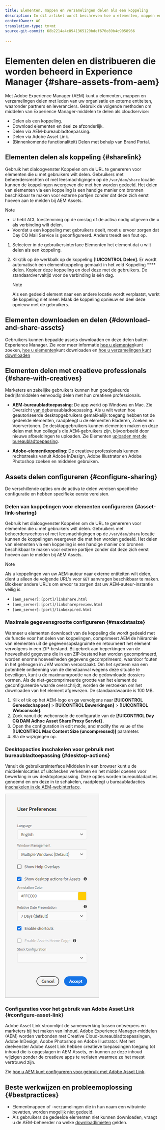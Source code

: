 ```yaml
---
title: Elementen, mappen en verzamelingen delen als een koppeling
description: In dit artikel wordt beschreven hoe u elementen, mappen en verzamelingen als hyperlink deelt in de middelen van Experience Manager.
contentOwner: AG
translation-type: tm+mt
source-git-commit: 68b2214a4c8941365120bdef670e89b4c9058966

---
```



# Elementen delen en distribueren die worden beheerd in Experience Manager {#share-assets-from-aem}

Met Adobe Experience Manager (AEM) kunt u elementen, mappen en verzamelingen delen met leden van uw organisatie en externe entiteiten, waaronder partners en leveranciers. Gebruik de volgende methoden om middelen van Experience Manager-middelen te delen als cloudservice:

* Delen als een koppeling.
* Download elementen en deel ze afzonderlijk.
* Delen via AEM-bureaubladtoepassing.
* Delen via Adobe Asset Link.
* (Binnenkomende functionaliteit) Delen met behulp van Brand Portal.

## Elementen delen als koppeling {#sharelink}

Gebruik het dialoogvenster Koppelen om de URL te genereren voor elementen die u met gebruikers wilt delen. Gebruikers met beheerdersrechten of met leesmachtigingen op de `/var/dam/share` locatie kunnen de koppelingen weergeven die met hen worden gedeeld. Het delen van elementen via een koppeling is een handige manier om bronnen beschikbaar te maken voor externe partijen zonder dat deze zich eerst hoeven aan te melden bij AEM Assets.

>[!NOTE]
>
>* U hebt ACL toestemming op de omslag of de activa nodig uitgeven die u als verbinding wilt delen.
>* Voordat u een koppeling met gebruikers deelt, moet u ervoor zorgen dat Day CQ Mail Service is geconfigureerd. Anders treedt een fout op.


1. Selecteer in de gebruikersinterface Elementen het element dat u wilt delen als een koppeling.
1. Klik/tik op de werkbalk op de koppeling **[!UICONTROL Delen]**. Er wordt automatisch een elementkoppeling gemaakt in het veld Koppeling **** delen. Kopieer deze koppeling en deel deze met de gebruikers. De standaardvervaltijd voor de verbinding is één dag.

   >[!NOTE]
   >
   >Als een gedeeld element naar een andere locatie wordt verplaatst, werkt de koppeling niet meer. Maak de koppeling opnieuw en deel deze opnieuw met de gebruikers.

<!--
## Share assets as a link {#sharelink}

To generate the URL for assets you want to share with users, use the Link Sharing dialog. Users with administrator privileges or with read permissions at `/var/dam/share` location are able to view the links shared with them. Sharing assets through a link is a convenient way of making resources available to external parties without them having to first log in to AEM Assets.

>[!NOTE]
>
>* You need Edit ACL permission on the folder or the asset that you want to share as a link.
>* Before you share a link with users, ensure that Day CQ Mail Service is configured. Otherwise, an error occurs.

1. In the Assets user interface, select the asset to share as a link.
1. From the toolbar, click/tap the **[!UICONTROL Share Link]**.

   An asset link is auto-created in the **[!UICONTROL Share Link]** field. Copy this link and share it with the users. The default expiration time for the link is one day.

   Alternatively, proceed to perform steps 3-7 of this procedure to add email recipients, configure the expiration time for the link, and send it from the dialog.

   >[!NOTE]
   >
   >If a shared asset is moved to a different location, its link stops working. Re-create the link and re-share with the users.

1. From the web console, open the **[!UICONTROL Day CQ Link Externalizer]** configuration and modify the following properties in the **[!UICONTROL Domains]** field with the values mentioned against each:

    * local
    * author
    * publish

   For the local and author properties, provide the URL for the local and author instance respectively. Both local and author properties have the same value if you run a single AEM author instance. For publish, provide the URL for the publish instance.

1. In the email address box of the **[!UICONTROL Link Sharing]** dialog, type the email ID of the user you want to share the link with. You can also share the link with multiple users.

   If the user is a member of your organization, select the user's email ID from the suggested email IDs that appear in the list below the typing area. For an external user, type the complete email ID and then select it from the list.

   To enable emails to be sent out to users, configure the SMTP server details in [Day CQ Mail Service](/help/assets/configure-asset-sharing.md#configmailservice).

   >[!NOTE]
   >
   >If you enter an email ID of a user that is not a member of your organization, the words "External User" are prefixed with the email ID of the user.

1. In the **[!UICONTROL Subject]** box, enter a subject for the asset you want to share.
1. In the **[!UICONTROL Message]** box, enter an optional message.
1. In the **[!UICONTROL Expiration]** field, specify an expiration date and time for the link using the date picker. By default, the expiration date is set for a week from the date you share the link.
1. To let users download the original image along with the renditions, select **[!UICONTROL Allow download of original file]**.

   >[!NOTE]
   >
   >By default, users can only download the renditions of the asset that you share as a link.

1. Click **[!UICONTROL Share]**. A message confirms that the link is shared with the users through an email.
1. To view the shared asset, click/tap the link in the email that is sent to the user. The shared asset is displayed in the **[!UICONTROL Adobe Marketing Cloud]** page.

   To toggle to the list view, click/tap the layout icon in the toolbar.

1. To generate a preview of the asset, click/tap the shared asset. To close the preview and return to the **[!UICONTROL Marketing Cloud]** page, click/tap **[!UICONTROL Back]** in the toolbar. If you have shared a folder, click/tap **[!UICONTROL Parent Folder]** to return to the parent folder.

   >[!NOTE]
   >
   >AEM supports generating the preview of assets of these MIME types: JPG, PNG, GIF, BMP, INDD, PDF, and PPT. You can only download the assets of the other MIME types.

1. To download the shared asset, click/tap **[!UICONTROL Select]** from the toolbar, click/tap the asset, and then click/tap **[!UICONTROL Download]** from the toolbar.
1. To view the assets you shared as links, go to the Assets user interface and click/tap the GlobalNav icon. Choose **[!UICONTROL Navigation]** from the list to display the Navigation pane.
1. From the Navigation pane, choose **[!UICONTROL Shared Links]** to display a list of shared assets.
1. To un-share an asset, select it and tap/click **[!UICONTROL Unshare]** from the toolbar.

A message confirms that you unshared the asset. In addition, the entry for the asset is removed from the list.
-->

## Elementen downloaden en delen {#download-and-share-assets}

Gebruikers kunnen bepaalde assets downloaden en deze delen buiten Experience Manager. Zie voor meer informatie [hoe u elementen](/help/assets/search-assets.md)kunt zoeken, [hoe u elementen](/help/assets/download-assets-from-aem.md)kunt downloaden en [hoe u verzamelingen kunt downloaden](manage-collections.md#download-a-collection)

## Elementen delen met creatieve professionals {#share-with-creatives}

Marketers en zakelijke gebruikers kunnen hun goedgekeurde bedrijfsmiddelen eenvoudig delen met hun creatieve professionals.

* **AEM-bureaubladtoepassing**: De app werkt op Windows en Mac. Zie Overzicht [van de](https://docs.adobe.com/content/help/en/experience-manager-desktop-app/using/introduction.html)bureaubladtoepassing. Als u wilt weten hoe geautoriseerde desktopgebruikers gemakkelijk toegang hebben tot de gedeelde elementen, raadpleegt u de elementen [](https://docs.adobe.com/content/help/en/experience-manager-desktop-app/using/using.html#browse-search-preview-assets)Bladeren, Zoeken en Voorvertonen. De desktopgebruikers kunnen elementen maken en deze delen met hun collega&#39;s die AEM-gebruikers zijn, bijvoorbeeld door nieuwe afbeeldingen te uploaden. Zie Elementen [uploaden met de bureaubladtoepassing](https://docs.adobe.com/content/help/en/experience-manager-desktop-app/using/using.html#upload-and-add-new-assets-to-aem).

* **Adobe-elementkoppeling**: De creatieve professionals kunnen rechtstreeks vanuit Adobe InDesign, Adobe Illustrator en Adobe Photoshop zoeken en middelen gebruiken.

## Assets delen configureren {#configure-sharing}

De verschillende opties om de activa te delen vereisen specifieke configuratie en hebben specifieke eerste vereisten.

### Delen van koppelingen voor elementen configureren {#asset-link-sharing}

<!-- TBD: Web Console is not there so how to configure Day CQ email service? Or is it not required now? -->

Gebruik het dialoogvenster Koppelen om de URL te genereren voor elementen die u met gebruikers wilt delen. Gebruikers met beheerdersrechten of met leesmachtigingen op de `/var/dam/share` locatie kunnen de koppelingen weergeven die met hen worden gedeeld. Het delen van elementen via een koppeling is een handige manier om bronnen beschikbaar te maken voor externe partijen zonder dat deze zich eerst hoeven aan te melden bij AEM Assets.

>[!NOTE]
>
>Als u koppelingen van uw AEM-auteur naar externe entiteiten wilt delen, dient u alleen de volgende URL&#39;s voor `GET` aanvragen beschikbaar te maken. Blokkeer andere URL&#39;s om ervoor te zorgen dat uw AEM-auteur-instantie veilig is.
>* `[aem_server]:[port]/linkshare.html`
>* `[aem_server]:[port]/linksharepreview.html`
>* `[aem_server]:[port]/linkexpired.html`


<!--
## Configure Day CQ mail service {#configmailservice}

Before you can share assets as links, configure the email service.

1. Click or tap the AEM logo, and then navigate to **[!UICONTROL Tools]** &gt; **[!UICONTROL Operations]** &gt; **[!UICONTROL Web Console]**.
1. From the list of services, locate **[!UICONTROL Day CQ Mail Service]**.
1. Click the **[!UICONTROL Edit]** icon beside the service, and configure the following parameters for **Day CQ Mail Service]** with the details mentioned against their names:

    * SMTP server host name: email server host name
    * SMTP server port: email server port
    * SMTP user: email server user name
    * SMTP password: email server password

1. Click/tap **[!UICONTROL Save]**.
-->

### Maximale gegevensgrootte configureren {#maxdatasize}

Wanneer u elementen downloadt van de koppeling die wordt gedeeld met de functie voor het delen van koppelingen, comprimeert AEM de hiërarchie van elementen uit de gegevensopslagruimte en retourneert het element vervolgens in een ZIP-bestand. Bij gebrek aan beperkingen van de hoeveelheid gegevens die in een ZIP-bestand kan worden gecomprimeerd, worden enorme hoeveelheden gegevens gecomprimeerd, waardoor fouten in het geheugen in JVM worden veroorzaakt. Om het systeem van een potentiële ontkenning van de dienstaanval wegens deze situatie te beveiligen, kunt u de maximumgrootte van de gedownloade dossiers vormen. Als de niet-gecomprimeerde grootte van het element de geconfigureerde waarde overschrijdt, worden de verzoeken om het downloaden van het element afgewezen. De standaardwaarde is 100 MB.

1. Klik of tik op het AEM-logo en ga vervolgens naar **[!UICONTROL Gereedschappen]** > **[!UICONTROL Bewerkingen]** > **[!UICONTROL Webconsole]**.
1. Zoek vanuit de webconsole de configuratie van de **[!UICONTROL Day CQ DAM Adhoc Asset Share Proxy Servlet]** .
1. Open the configuration in edit mode, and modify the value of the **[!UICONTROL Max Content Size (uncompressed)]** parameter.
1. Sla de wijzigingen op.

<!--
Add content or link about how to configure sharing via BP, DA, AAL, etc.
-->

### Desktopacties inschakelen voor gebruik met bureaubladtoepassing {#desktop-actions}

Vanuit de gebruikersinterface Middelen in een browser kunt u de middelenlocaties of uitchecken verkennen en het middel openen voor bewerking in uw desktoptoepassing. Deze opties worden bureaubladacties genoemd en om deze in te schakelen, raadpleegt u bureaubladacties [inschakelen in de AEM-webinterface](https://docs.adobe.com/help/en/experience-manager-desktop-app/using/using.html#desktopactions-v2).

![Desktophandelingen als sneltoets gebruiken wanneer u met een bureaubladtoepassing werkt](assets/enable_desktop_actions.png)

### Configuraties voor het gebruik van Adobe Asset Link {#configure-asset-link}

Adobe Asset Link stroomlijnt de samenwerking tussen ontwerpers en marketers bij het maken van inhoud. Adobe Experience Manager-middelen (AEM) worden verbonden met Creative Cloud-bureaubladtoepassingen, Adobe InDesign, Adobe Photoshop en Adobe Illustrator. Met het deelvenster Adobe Asset Link hebben creatieve toepassingen toegang tot inhoud die is opgeslagen in AEM Assets, en kunnen ze deze inhoud wijzigen zonder de creatieve apps te verlaten waarmee ze het meest vertrouwd zijn.

Zie [hoe u AEM kunt configureren voor gebruik met Adobe Asset Link](https://helpx.adobe.com/enterprise/using/configure-aem-assets-for-asset-link.html).

## Beste werkwijzen en probleemoplossing {#bestpractices}

* Elementmappen of -verzamelingen die in hun naam een witruimte bevatten, worden mogelijk niet gedeeld.
* Als gebruikers de gedeelde elementen niet kunnen downloaden, vraagt u de AEM-beheerder na welke [downloadlimieten](#maxdatasize) gelden.

<!--
* If you cannot send email with links to shared assets or if the other users cannot receive your email, check with your AEM administrator if the [email service](/help/assets/configure-asset-sharing.md#configmailservice) is configured or not. 
* If you cannot share assets using link sharing functionality, ensure that you have the appropriate permissions. See [share assets](#sharelink).
-->

<!--
Add content or link about how to share using Brand Portal when it is available on Cloud Service.
-->
